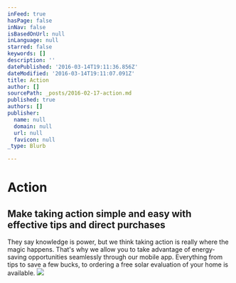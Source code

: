 ```yaml
---
inFeed: true
hasPage: false
inNav: false
isBasedOnUrl: null
inLanguage: null
starred: false
keywords: []
description: ''
datePublished: '2016-03-14T19:11:36.856Z'
dateModified: '2016-03-14T19:11:07.091Z'
title: Action
author: []
sourcePath: _posts/2016-02-17-action.md
published: true
authors: []
publisher:
  name: null
  domain: null
  url: null
  favicon: null
_type: Blurb

---
```

# Action

## Make taking action simple and easy with effective tips and direct purchases

They say knowledge is power, but we think taking action is really where the magic happens. That's why we allow you to take advantage of energy-saving opportunities seamlessly through our mobile app. Everything from tips to save a few bucks, to ordering a free solar evaluation of your home is available.
![](https://the-grid-user-content.s3-us-west-2.amazonaws.com/935c9b47-7cc7-4b7e-8e1e-8f56b8e60dc7.jpg)
